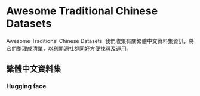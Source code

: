 # Awesome Traditional Chinese Datasets
Awesome Traditional Chinese Datasets: 我們收集有關繁體中文資料集資訊，將它們整理成清單，以利開源社群同好方便找尋及運用。

## 繁體中文資料集

### Hugging face
<!--stackedit_data:
eyJoaXN0b3J5IjpbLTE0NzI3NDk4NDIsMTM5NzkwMTY0OF19
-->